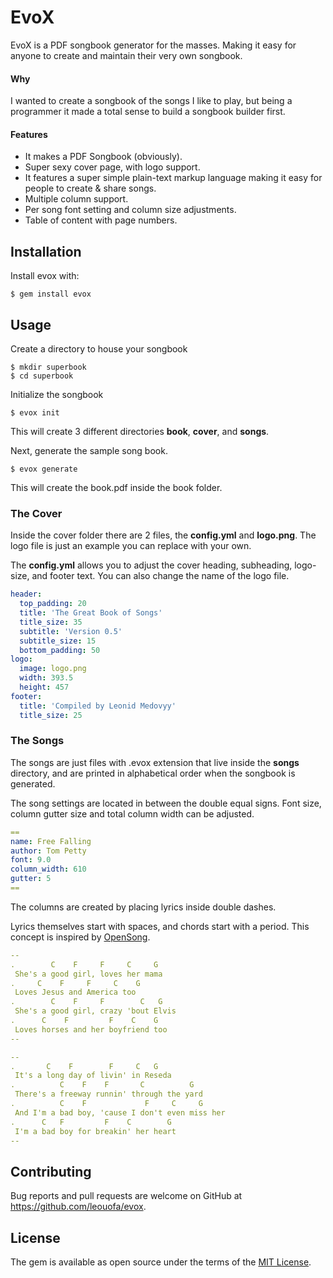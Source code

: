 # EvoX 
EvoX is a PDF songbook generator for the masses. Making it easy for anyone to create and maintain their very own songbook. 

#### Why
I wanted to create a songbook of the songs I like to play, but being a programmer it made a total sense to build a songbook builder first.

#### Features
- It makes a PDF Songbook (obviously).
- Super sexy cover page, with logo support.
- It features a super simple plain-text markup language making it easy for people to create & share songs.
- Multiple column support.
- Per song font setting and column size adjustments.
- Table of content with page numbers.

## Installation
Install evox with:

    $ gem install evox

## Usage

Create a directory to house your songbook

    $ mkdir superbook
    $ cd superbook
 
Initialize the songbook
    
    $ evox init
    
This will create 3 different directories __book__, __cover__, and __songs__.

Next, generate the sample song book.

    $ evox generate
    
This will create the book.pdf inside the book folder.

### The Cover
Inside the cover folder there are 2 files, the __config.yml__ and __logo.png__.
The logo file is just an example you can replace with your own. 

The __config.yml__ allows you to adjust the cover heading, subheading, logo-size, and footer text. You can also change the name of the logo file.

```yaml
header:
  top_padding: 20
  title: 'The Great Book of Songs'
  title_size: 35
  subtitle: 'Version 0.5'
  subtitle_size: 15
  bottom_padding: 50
logo:
  image: logo.png
  width: 393.5
  height: 457
footer:
  title: 'Compiled by Leonid Medovyy'
  title_size: 25
```

### The Songs
The songs are just files with .evox extension that live inside the __songs__ directory, and are printed in alphabetical order when the songbook is generated.

The song settings are located in between the double equal signs. Font size, column gutter size and total column width can be adjusted.
```yaml
==
name: Free Falling
author: Tom Petty
font: 9.0
column_width: 610
gutter: 5
==
```


The columns are created by placing lyrics inside double dashes. 

Lyrics themselves start with spaces, and chords start with a period. 
This concept is inspired by [OpenSong](http://www.opensong.org/).
```yaml
--
.        C    F     F     C     G
 She's a good girl, loves her mama
.     C    F     F     C    G
 Loves Jesus and America too
.        C    F     F        C   G
 She's a good girl, crazy 'bout Elvis
.      C    F         F    C    G
 Loves horses and her boyfriend too
--

--
.       C    F        F     C   G
 It's a long day of livin' in Reseda
.          C    F    F       C          G
 There's a freeway runnin' through the yard
.          C    F             F     C     G
 And I'm a bad boy, 'cause I don't even miss her
.      C   F         F    C        G
 I'm a bad boy for breakin' her heart
--
```


## Contributing

Bug reports and pull requests are welcome on GitHub at https://github.com/leouofa/evox.

## License

The gem is available as open source under the terms of the [MIT License](https://opensource.org/licenses/MIT).
